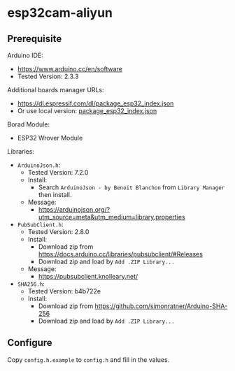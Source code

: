 # esp32cam-aliyun

## Prerequisite

Arduino IDE:

- https://www.arduino.cc/en/software
- Tested Version: 2.3.3

Additional boards manager URLs:

- https://dl.espressif.com/dl/package_esp32_index.json
- Or use local version: [package_esp32_index.json](./resources/package_esp32_index.json)

Borad Module:

- ESP32 Wrover Module

Libraries:

- `ArduinoJson.h`:
  - Tested Version: 7.2.0
  - Install:
    - Search `ArduinoJson - by Benoit Blanchon` from `Library Manager` then install.
  - Message:
    - https://arduinojson.org/?utm_source=meta&utm_medium=library.properties
- `PubSubClient.h`:
  - Tested Version: 2.8.0
  - Install:
    - Download zip from https://docs.arduino.cc/libraries/pubsubclient/#Releases
    - Download zip and load by `Add .ZIP Library...`
  - Message:
    - https://pubsubclient.knolleary.net/
- `SHA256.h`:
  - Tested Version: b4b722e
  - Install:
    - Download zip from https://github.com/simonratner/Arduino-SHA-256
    - Download zip and load by `Add .ZIP Library...`

## Configure

Copy `config.h.example` to `config.h` and fill in the values.
